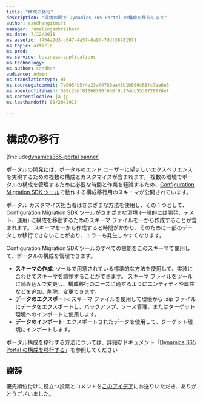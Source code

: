 ```yaml
---
title: "構成の移行"
description: "環境の間で Dynamics 365 Portal の構成を移行します"
author: sandhangitmsft
manager: ramalingamkrishnan
ms.date: 7/22/2018
ms.assetid: f454a2d3-c047-4a57-8a9f-7ddf38781971
ms.topic: article
ms.prod: 
ms.service: business-applications
ms.technology: 
ms.author: sandhan
audience: Admin
ms.translationtype: HT
ms.sourcegitcommit: 7e0954b5f4a23af4780aa48b1b609c68fc7ae6e3
ms.openlocfilehash: 589c266f81868780f660f9c174dc5538728174ef
ms.contentlocale: ja-jp
ms.lasthandoff: 09/20/2018

---
```

# <a name="configuration-migration"></a>構成の移行

[!include[dynamics365-portal banner](../../includes/dynamics365-portal.md)]

ポータルの開発には、ポータルのエンド ユーザーに望ましいエクスペリエンスを実現するための複数の構成とカスタマイズが含まれます。 複数の環境でポータルの構成を管理するために必要な時間と作業を軽減するため、[Configuration Migration SDK ツール](https://technet.microsoft.com/library/dn647421.aspx)で動作する構成移行用のスキーマが公開されています。

ポータル カスタマイズ担当者はさまざまな方法を使用し、その 1 つとして、Configuration Migration SDK ツールがさまざまな環境 (一般的には開発、テスト、運用) に構成を移動するためのスキーマ ファイルを一から作成することが含まれます。 スキーマを一から作成すると時間がかかり、そのために一部のデータしか移行できないことがあり、エラーも発生しやすくなります。

Configuration Migration SDK ツールのすべての機能をこのスキーマで使用して、ポータルの構成を管理できます。

 - **スキーマの作成**: ツールで用意されている標準的な方法を使用して、実装に合わせてスキーマを調整することができます。 スキーマ ファイルをツールに読み込んで変更し、構成移行のニーズに適するようにエンティティや属性などを追加、削除、変更できます。
 - **データのエクスポート**: スキーマ ファイルを使用して環境から .zip ファイルにデータをエクスポートし、バックアップ、ソース管理、またはターゲット環境へのインポートに使用します。
 - **データのインポート**: エクスポートされたデータを使用して、ターゲット環境にインポートします。

ポータル構成を移行する方法については、詳細なドキュメント「[Dynamics 365 Portal の構成を移行する](https://docs.microsoft.com/en-us/dynamics365/customer-engagement/portals/migrate-portal-configuration)」を参照してください

<!--
### Who uses this feature
This feature is intended for administrators and customizers who need to migrate their portal configuration between environments.
## Status
### Development status
Generally available
#### Target timeframe
October 2018
### Availability
Cloud
### Regional availability
Global
-->

## <a name="wed-like-to-thank"></a>謝辞

優先順位付けに役立つ投票とコメントを[このアイデア](https://experience.dynamics.com/ideas/idea/?ideaid=b75ece29-1481-e611-80c1-00155d460f3c)にお送りいただき、ありがとうございました。


